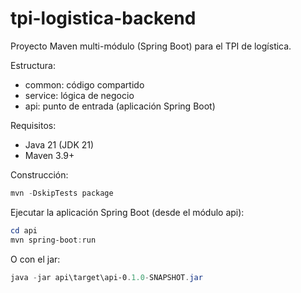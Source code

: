 # tpi-logistica-backend

Proyecto Maven multi-módulo (Spring Boot) para el TPI de logística.

Estructura:
- common: código compartido
- service: lógica de negocio
- api: punto de entrada (aplicación Spring Boot)


Requisitos:

- Java 21 (JDK 21)
- Maven 3.9+

Construcción:

```powershell
mvn -DskipTests package
```

Ejecutar la aplicación Spring Boot (desde el módulo api):

```powershell
cd api
mvn spring-boot:run
```

O con el jar:

```powershell
java -jar api\target\api-0.1.0-SNAPSHOT.jar
```
